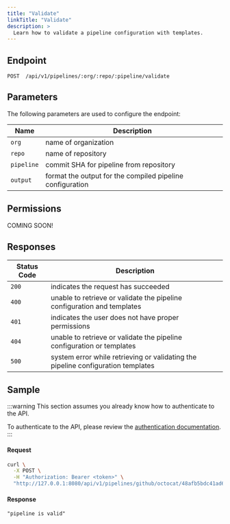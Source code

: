 ```yaml
---
title: "Validate"
linkTitle: "Validate"
description: >
  Learn how to validate a pipeline configuration with templates.
---
```


## Endpoint

```
POST  /api/v1/pipelines/:org/:repo/:pipeline/validate
```

## Parameters

The following parameters are used to configure the endpoint:

| Name       | Description                                               |
|------------|-----------------------------------------------------------|
| `org`      | name of organization                                      |
| `repo`     | name of repository                                        |
| `pipeline` | commit SHA for pipeline from repository                   |
| `output`   | format the output for the compiled pipeline configuration |

## Permissions

COMING SOON!

## Responses

| Status Code | Description                                         |
| ----------- | --------------------------------------------------- |
| `200`       | indicates the request has succeeded                 |
| `400`       | unable to retrieve or validate the pipeline configuration and templates |
| `401`       | indicates the user does not have proper permissions |
| `404`       | unable to retrieve or validate the pipeline configuration or templates |
| `500`       | system error while retrieving or validating the pipeline configuration templates |

## Sample

:::warning
This section assumes you already know how to authenticate to the API.

To authenticate to the API, please review the [authentication documentation](/docs/reference/api/authentication/).
:::

#### Request

```sh
curl \
  -X POST \
  -H "Authorization: Bearer <token>" \
  "http://127.0.0.1:8080/api/v1/pipelines/github/octocat/48afb5bdc41ad69bf22588491333f7cf71135163/validate"
```

#### Response

```
"pipeline is valid"
```
